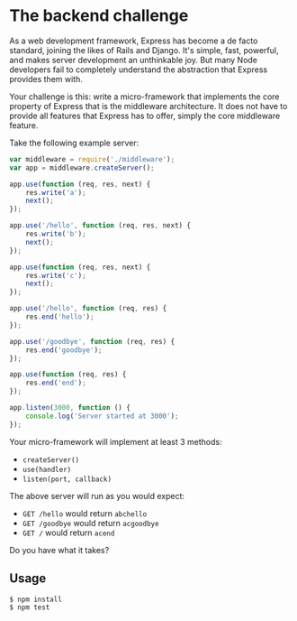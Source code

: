 # The backend challenge

As a web development framework, Express has become a de facto standard, joining
the likes of Rails and Django. It's simple, fast, powerful, and makes server
development an unthinkable joy. But many Node developers fail to completely
understand the abstraction that Express provides them with.

Your challenge is this: write a micro-framework that implements the core
property of Express that is the middleware architecture. It does not have to
provide all features that Express has to offer, simply the core middleware
feature.


Take the following example server:

```js
var middleware = require('./middleware');
var app = middleware.createServer();

app.use(function (req, res, next) {
    res.write('a');
    next();
});

app.use('/hello', function (req, res, next) {
    res.write('b');
    next();
});

app.use(function (req, res, next) {
    res.write('c');
    next();
});

app.use('/hello', function (req, res) {
    res.end('hello');
});

app.use('/goodbye', function (req, res) {
    res.end('goodbye');
});

app.use(function (req, res) {
    res.end('end');
});

app.listen(3000, function () {
    console.log('Server started at 3000');
});
```

Your micro-framework will implement at least 3 methods:

+ `createServer()`
+ `use(handler)`
+ `listen(port, callback)`

The above server will run as you would expect:

+ `GET /hello` would return `abchello`
+ `GET /goodbye` would return `acgoodbye`
+ `GET /` would return `acend`

Do you have what it takes?


## Usage

```sh
$ npm install
$ npm test
```
